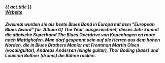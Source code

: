##### **{{ act.title }}** <br> <a target="_blank" rel="noopener noreferrer" href="https://bluesoverdrive.com/">Website</a>

##### Zweimal wurden sie als beste Blues Band in Europa mit dem "European Blues Award" für 'Album Of The Year' ausgezeichnet, dieses Jahr kommt die dänische Superband *The Blues Overdrive* von Kopenhagen en route nach Mattighofen. Man darf gespannt sein auf die Herren aus dem hohen Norden, die in Blues Brothers Manier mit Frontman **Martin Olsen** (vocal/guitar), **Andreas Andersen** (single guitar), **Thor Boding** (bass) und  **Louisian Boltner** (drums) die Bühne rocken.
